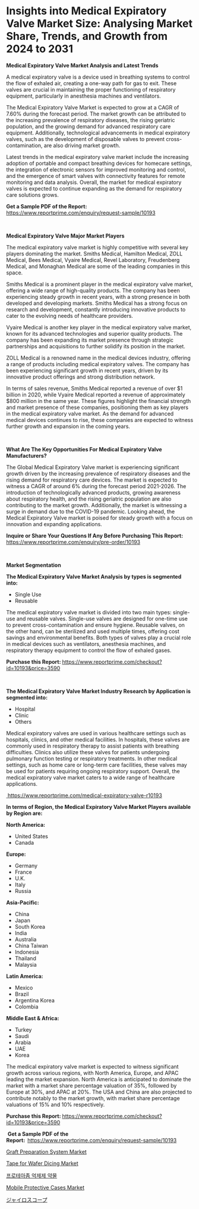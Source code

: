 <p><h1>Insights into Medical Expiratory Valve Market Size: Analysing Market Share, Trends, and Growth from 2024 to 2031</h1></p><p><strong>Medical Expiratory Valve Market Analysis and Latest Trends</strong></p>
<p><p>A medical expiratory valve is a device used in breathing systems to control the flow of exhaled air, creating a one-way path for gas to exit. These valves are crucial in maintaining the proper functioning of respiratory equipment, particularly in anesthesia machines and ventilators.</p><p>The Medical Expiratory Valve Market is expected to grow at a CAGR of 7.60% during the forecast period. The market growth can be attributed to the increasing prevalence of respiratory diseases, the rising geriatric population, and the growing demand for advanced respiratory care equipment. Additionally, technological advancements in medical expiratory valves, such as the development of disposable valves to prevent cross-contamination, are also driving market growth.</p><p>Latest trends in the medical expiratory valve market include the increasing adoption of portable and compact breathing devices for homecare settings, the integration of electronic sensors for improved monitoring and control, and the emergence of smart valves with connectivity features for remote monitoring and data analysis. Overall, the market for medical expiratory valves is expected to continue expanding as the demand for respiratory care solutions grows.</p></p>
<p><strong>Get a Sample PDF of the Report:&nbsp;</strong> <a href="https://www.reportprime.com/enquiry/request-sample/10193">https://www.reportprime.com/enquiry/request-sample/10193</a></p>
<p>&nbsp;</p>
<p><strong>Medical Expiratory Valve Major Market Players</strong></p>
<p><p>The medical expiratory valve market is highly competitive with several key players dominating the market. Smiths Medical, Hamilton Medical, ZOLL Medical, Bees Medical, Vyaire Medical, Revel Laboratory, Freudenberg Medical, and Monaghan Medical are some of the leading companies in this space.</p><p>Smiths Medical is a prominent player in the medical expiratory valve market, offering a wide range of high-quality products. The company has been experiencing steady growth in recent years, with a strong presence in both developed and developing markets. Smiths Medical has a strong focus on research and development, constantly introducing innovative products to cater to the evolving needs of healthcare providers.</p><p>Vyaire Medical is another key player in the medical expiratory valve market, known for its advanced technologies and superior quality products. The company has been expanding its market presence through strategic partnerships and acquisitions to further solidify its position in the market.</p><p>ZOLL Medical is a renowned name in the medical devices industry, offering a range of products including medical expiratory valves. The company has been experiencing significant growth in recent years, driven by its innovative product offerings and strong distribution network.</p><p>In terms of sales revenue, Smiths Medical reported a revenue of over $1 billion in 2020, while Vyaire Medical reported a revenue of approximately $800 million in the same year. These figures highlight the financial strength and market presence of these companies, positioning them as key players in the medical expiratory valve market. As the demand for advanced medical devices continues to rise, these companies are expected to witness further growth and expansion in the coming years.</p></p>
<p>&nbsp;</p>
<p><strong>What Are The Key Opportunities For Medical Expiratory Valve Manufacturers?</strong></p>
<p><p>The Global Medical Expiratory Valve market is experiencing significant growth driven by the increasing prevalence of respiratory diseases and the rising demand for respiratory care devices. The market is expected to witness a CAGR of around 6% during the forecast period 2021-2026. The introduction of technologically advanced products, growing awareness about respiratory health, and the rising geriatric population are also contributing to the market growth. Additionally, the market is witnessing a surge in demand due to the COVID-19 pandemic. Looking ahead, the Medical Expiratory Valve market is poised for steady growth with a focus on innovation and expanding applications.</p></p>
<p><strong>Inquire or Share Your Questions If Any Before Purchasing This Report:</strong> <a href="https://www.reportprime.com/enquiry/pre-order/10193">https://www.reportprime.com/enquiry/pre-order/10193</a></p>
<p>&nbsp;</p>
<p><strong>Market Segmentation</strong></p>
<p><strong>The Medical Expiratory Valve Market Analysis by types is segmented into:</strong></p>
<p><ul><li>Single Use</li><li>Reusable</li></ul></p>
<p><p>The medical expiratory valve market is divided into two main types: single-use and reusable valves. Single-use valves are designed for one-time use to prevent cross-contamination and ensure hygiene. Reusable valves, on the other hand, can be sterilized and used multiple times, offering cost savings and environmental benefits. Both types of valves play a crucial role in medical devices such as ventilators, anesthesia machines, and respiratory therapy equipment to control the flow of exhaled gases.</p></p>
<p><strong>Purchase this Report:&nbsp;</strong><a href="https://www.reportprime.com/checkout?id=10193&price=3590">https://www.reportprime.com/checkout?id=10193&price=3590</a></p>
<p>&nbsp;</p>
<p><strong>The Medical Expiratory Valve Market Industry Research by Application is segmented into:</strong></p>
<p><ul><li>Hospital</li><li>Clinic</li><li>Others</li></ul></p>
<p><p>Medical expiratory valves are used in various healthcare settings such as hospitals, clinics, and other medical facilities. In hospitals, these valves are commonly used in respiratory therapy to assist patients with breathing difficulties. Clinics also utilize these valves for patients undergoing pulmonary function testing or respiratory treatments. In other medical settings, such as home care or long-term care facilities, these valves may be used for patients requiring ongoing respiratory support. Overall, the medical expiratory valve market caters to a wide range of healthcare applications.</p></p>
<p><a href="https://www.reportprime.com/medical-expiratory-valve-r10193">&nbsp;https://www.reportprime.com/medical-expiratory-valve-r10193</a></p>
<p><strong>In terms of Region, the Medical Expiratory Valve Market Players available by Region are:</strong></p>
<p>
    <p> <strong> North America: </strong>
        <ul>
            <li>United States</li>
            <li>Canada</li>
        </ul>
        </p> 
    <p> <strong> Europe: </strong>
        <ul>
            <li>Germany</li>
            <li>France</li>
            <li>U.K.</li>
            <li>Italy</li>
            <li>Russia</li>
        </ul>
        </p> 
    <p> <strong> Asia-Pacific: </strong>
        <ul>
            <li>China</li>
            <li>Japan</li>
            <li>South Korea</li>
            <li>India</li>
            <li>Australia</li>
            <li>China Taiwan</li>
            <li>Indonesia</li>
            <li>Thailand</li>
            <li>Malaysia</li>
        </ul>
        </p> 
    <p> <strong> Latin America: </strong>
        <ul>
            <li>Mexico</li>
            <li>Brazil</li>
            <li>Argentina Korea</li>
            <li>Colombia</li>
        </ul>
        </p> 
    <p> <strong> Middle East & Africa: </strong>
        <ul>
            <li>Turkey</li>
            <li>Saudi</li>
            <li>Arabia</li>
            <li>UAE</li>
            <li>Korea</li>
        </ul>
    </p>
    </p>
<p><p>The medical expiratory valve market is expected to witness significant growth across various regions, with North America, Europe, and APAC leading the market expansion. North America is anticipated to dominate the market with a market share percentage valuation of 35%, followed by Europe at 30%, and APAC at 20%. The USA and China are also projected to contribute notably to the market growth, with market share percentage valuations of 15% and 10% respectively.</p></p>
<p><strong>Purchase this Report: </strong><a href="https://www.reportprime.com/checkout?id=10193&price=3590">https://www.reportprime.com/checkout?id=10193&price=3590</a></p>
<p>&nbsp;<strong>Get a Sample PDF of the Report:&nbsp;&nbsp;</strong><a href="https://www.reportprime.com/enquiry/request-sample/10193">https://www.reportprime.com/enquiry/request-sample/10193</a></p>
<p><strong></strong></p>
<p><p><a href="https://github.com/yoshih12/Market-Research-Report-List-3/blob/main/graft-preparation-system-market.md">Graft Preparation System Market</a></p><p><a href="https://www.linkedin.com/pulse/tape-wafer-dicing-market-size-growth-forecast-from-2024--8nehf">Tape for Wafer Dicing Market</a></p><p><a href="https://github.com/camron674/Market-Research-Report-List-1/blob/main/398328174177.md">프로테아좀 억제제 약물</a></p><p><a href="https://issuu.com/reportprime-2/docs/mobile-protective-cases-market-size-2030.pptx">Mobile Protective Cases Market</a></p><p><a href="https://github.com/hilmi-2a/Market-Research-Report-List-1/blob/main/738450679285.md">ジャイロスコープ</a></p></p>